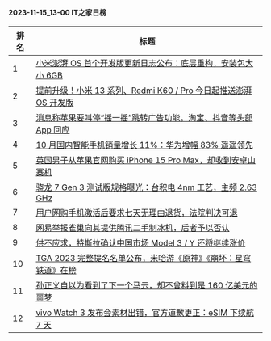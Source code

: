 #### 2023-11-15_13-00  IT之家日榜

| 排名 | 标题|
| --- | ---|
| 1 | [小米澎湃 OS 首个开发版更新日志公布：底层重构，安装包大小 6GB](https://www.ithome.com/0/732/518.htm) |
| 2 | [提前升级！小米 13 系列、Redmi K60 / Pro 今日起推送澎湃 OS 开发版](https://www.ithome.com/0/732/472.htm) |
| 3 | [消息称苹果要叫停“摇一摇”跳转广告功能，淘宝、抖音等头部 App 回应](https://www.ithome.com/0/732/512.htm) |
| 4 | [10 月国内智能手机销量增长 11%：华为增幅 83% 遥遥领先](https://www.ithome.com/0/732/523.htm) |
| 5 | [英国男子从苹果官网购买 iPhone 15 Pro Max，却收到安卓山寨机](https://www.ithome.com/0/732/547.htm) |
| 6 | [骁龙 7 Gen 3 测试版规格曝光：台积电 4nm 工艺，主频 2.63 GHz](https://www.ithome.com/0/732/552.htm) |
| 7 | [用户网购手机激活后要求七天无理由退货，法院判决可退](https://www.ithome.com/0/732/514.htm) |
| 8 | [网易举报雀巢向其提供腾讯二手制冰机，后者予以否认](https://www.ithome.com/0/732/439.htm) |
| 9 | [供不应求，特斯拉确认中国市场 Model 3 / Y 还将继续涨价](https://www.ithome.com/0/732/535.htm) |
| 10 | [TGA 2023 完整提名名单公布，米哈游《原神》《崩坏：星穹铁道》在榜](https://www.ithome.com/0/732/422.htm) |
| 11 | [孙正义自以为看到了下一个马云，却不曾料到是 160 亿美元的噩梦](https://www.ithome.com/0/732/584.htm) |
| 12 | [vivo Watch 3 发布会素材出错，官方道歉更正：eSIM 下续航 7 天](https://www.ithome.com/0/732/554.htm) |

